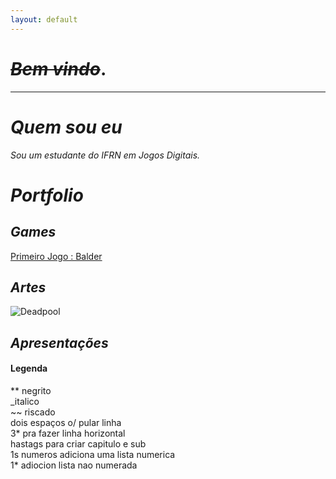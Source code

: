 ```yaml
---
layout: default
---
```


# _~~Bem vindo~~_.
* * *
# _Quem sou eu_
_Sou um estudante do IFRN em Jogos Digitais._
# _Portfolio_

## _Games_

[Primeiro Jogo : Balder](https://mychellangello.github.io/Balder/)

## _Artes_

![Deadpool](https://www.google.com.br/search?q=pixel+art&tbm=isch&tbo=u&source=univ&sa=X&ved=0ahUKEwiurcPA8JjZAhVMOZAKHY2bAdYQsAQIJg&biw=1920&bih=974#imgrc=KWxJqsWUCbyt7M:)
## _Apresentações_




#### Legenda  
** negrito  
_italico  
~~ riscado  
  dois espaços o/ pular linha   
3* pra fazer linha horizontal  
hastags para criar capitulo e sub  
1s numeros adiciona uma lista numerica  
1* adiocion lista nao numerada  
